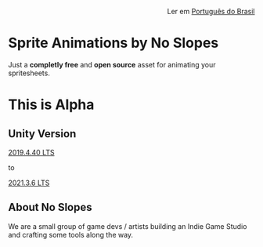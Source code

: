 <p align="right">
  Ler em <a href="README.pt-br.md"> Português do Brasil </a>
</p>

<!-- <p align="center">
  <img style="width: 300px; height:300px;" src="https://no-slopes.github.io/handy-2d-tools/_images/logo.png" />
</p> -->

# Sprite Animations by No Slopes

Just a **completly free** and **open source** asset for animating your spritesheets.

# This is Alpha

## Unity Version

[2019.4.40 LTS](https://unity3d.com/pt/unity/whats-new/2019.4.40)

to

[2021.3.6 LTS](https://unity3d.com/pt/unity/whats-new/2021.3.6)

## About No Slopes

We are a small group of game devs / artists building an Indie Game Studio and crafting some
tools along the way.
